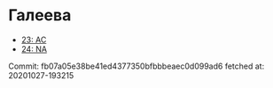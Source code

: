 # Галеева
- [23: AC](23.md)
- [24: NA](24.md)

Commit: fb07a05e38be41ed4377350bfbbbeaec0d099ad6
 fetched at: 20201027-193215
